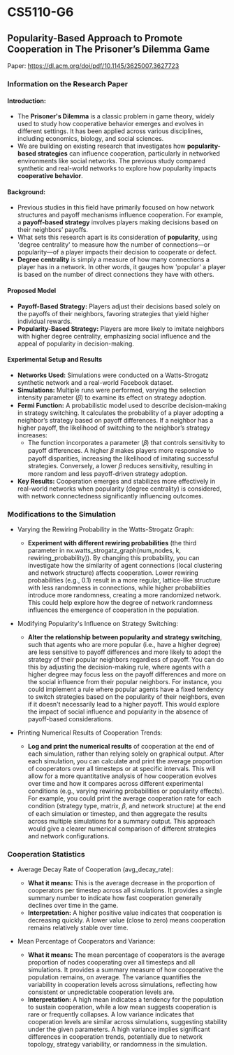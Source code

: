 # CS5110-G6

## Popularity-Based Approach to Promote Cooperation in The Prisoner’s Dilemma Game
Paper: https://dl.acm.org/doi/pdf/10.1145/3625007.3627723

### **Information on the Research Paper**

#### Introduction:
*   The **Prisoner's Dilemma** is a classic problem in game theory, widely used to study how cooperative behavior emerges and evolves in different settings. It has been applied across various disciplines, including economics, biology, and social sciences. 
*   We are building on existing research that investigates how **popularity-based strategies** can influence cooperation, particularly in networked environments like social networks. The previous study compared synthetic and real-world networks to explore how popularity impacts **cooperative behavior**.

#### Background:
*   Previous studies in this field have primarily focused on how network structures and payoff mechanisms influence cooperation. For example, a **payoff-based strategy** involves players making decisions based on their neighbors’ payoffs.
*   What sets this research apart is its consideration of **popularity**, using 'degree centrality' to measure how the number of connections—or popularity—of a player impacts their decision to cooperate or defect.
*   **Degree centrality** is simply a measure of how many connections a player has in a network. In other words, it gauges how 'popular' a player is based on the number of direct connections they have with others.

#### Proposed Model
*   **Payoff-Based Strategy:** Players adjust their decisions based solely on the payoffs of their neighbors, favoring strategies that yield higher individual rewards.
*   **Popularity-Based Strategy:** Players are more likely to imitate neighbors with higher degree centrality, emphasizing social influence and the appeal of popularity in decision-making.

#### Experimental Setup and Results
*   **Networks Used:** Simulations were conducted on a Watts-Strogatz synthetic network and a real-world Facebook dataset.
*   **Simulations:** Multiple runs were performed, varying the selection intensity parameter (𝛽) to examine its effect on strategy adoption.
*   **Fermi Function:** A probabilistic model used to describe decision-making in strategy switching. It calculates the probability of a player adopting a neighbor’s strategy based on payoff differences. If a neighbor has a higher payoff, the likelihood of switching to the neighbor’s strategy increases:
    *   The function incorporates a parameter (𝛽) that controls sensitivity to payoff differences. A higher 𝛽 makes players more responsive to payoff disparities, increasing the likelihood of imitating successful strategies. Conversely, a lower 𝛽 reduces sensitivity, resulting in more random and less payoff-driven strategy adoption.
*   **Key Results:** Cooperation emerges and stabilizes more effectively in real-world networks when popularity (degree centrality) is considered, with network connectedness significantly influencing outcomes.

### **Modifications to the Simulation**

*   Varying the Rewiring Probability in the Watts-Strogatz Graph:
    *   **Experiment with different rewiring probabilities** (the third parameter in nx.watts_strogatz_graph(num_nodes, k, rewiring_probability)). By changing this probability, you can investigate how the similarity of agent connections (local clustering and network structure) affects cooperation. Lower rewiring probabilities (e.g., 0.1) result in a more regular, lattice-like structure with less randomness in connections, while higher probabilities introduce more randomness, creating a more randomized network. This could help explore how the degree of network randomness influences the emergence of cooperation in the population.

*   Modifying Popularity's Influence on Strategy Switching:
    *    **Alter the relationship between popularity and strategy switching**, such that agents who are more popular (i.e., have a higher degree) are less sensitive to payoff differences and more likely to adopt the strategy of their popular neighbors regardless of payoff. You can do this by adjusting the decision-making rule, where agents with a higher degree may focus less on the payoff differences and more on the social influence from their popular neighbors. For instance, you could implement a rule where popular agents have a fixed tendency to switch strategies based on the popularity of their neighbors, even if it doesn't necessarily lead to a higher payoff. This would explore the impact of social influence and popularity in the absence of payoff-based considerations.

*   Printing Numerical Results of Cooperation Trends:
    *   **Log and print the numerical results** of cooperation at the end of each simulation, rather than relying solely on graphical output. After each simulation, you can calculate and print the average proportion of cooperators over all timesteps or at specific intervals. This will allow for a more quantitative analysis of how cooperation evolves over time and how it compares across different experimental conditions (e.g., varying rewiring probabilities or popularity effects). For example, you could print the average cooperation rate for each condition (strategy type, matrix, 𝛽, and network structure) at the end of each simulation or timestep, and then aggregate the results across multiple simulations for a summary output. This approach would give a clearer numerical comparison of different strategies and network configurations.

### **Cooperation Statistics**

*   Average Decay Rate of Cooperation (avg_decay_rate):
    *   **What it means:** This is the average decrease in the proportion of cooperators per timestep across all simulations. It provides a single summary number to indicate how fast cooperation generally declines over time in the game.
    *   **Interpretation:** A higher positive value indicates that cooperation is decreasing quickly. A lower value (close to zero) means cooperation remains relatively stable over time.

*   Mean Percentage of Cooperators and Variance:
    *   **What it means:** The mean percentage of cooperators is the average proportion of nodes cooperating over all timesteps and all simulations. It provides a summary measure of how cooperative the population remains, on average. The variance quantifies the variability in cooperation levels across simulations, reflecting how consistent or unpredictable cooperation levels are.
    *   **Interpretation:** A high mean indicates a tendency for the population to sustain cooperation, while a low mean suggests cooperation is rare or frequently collapses. A low variance indicates that cooperation levels are similar across simulations, suggesting stability under the given parameters. A high variance implies significant differences in cooperation trends, potentially due to network topology, strategy variability, or randomness in the simulation.